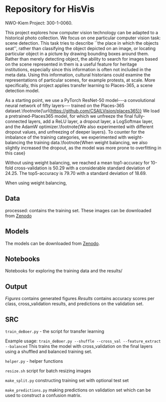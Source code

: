 # Repository for HisVis

NWO-Kiem Project: 300-1-0060.

This project explores how computer vision technology can be adapted to a historical photo collection. We focus on one particular computer vision task: scene detection. This task tries to describe ``the place in which the objects seat'', rather than classifying the object depicted on an image, or locating particular object in a picture by drawing bounding boxes around them. Rather than merely detecting object, the ability to search for images based on the scene represented in them is a useful feature for heritage institutions, especially since this information is often not included in the meta data. Using this information, cultural historians could examine the representations of particular scenes, for example protests, at scale. More specifically, this project applies transfer learning to Places-365, a scene detection model.

As a starting point, we use a PyTorch ResNet-50 model---a convolutional neural network of fifty layers--- trained on the Places-365 dataset.\footnote{\url{https://github.com/CSAILVision/places365}} We load a pretrained-Places365 model, for which we unfreeze the final fully-connected layers, add a ReLU layer, a dropout layer, a LogSoftmax layer, and the AdamW optimizer.\footnote{We also experimented with different dropout values, and unfreezing of deeper layers}. To counter for the imbalance of the training categories, we experimented with weight-balancing the training data.\footnote{When weight balancing, we also slightly increased the dropout, as the model was more prone to overfitting in this case}

Without using weight balancing, we reached a mean top1-accuracy for 10-fold cross-validation is 50.29 with a considerable standard deviation of 24.25. The top5-accuracy is 79.70 with a standard deviation of 18.69.

When using weight balancing, 

## Data

processed: contains the training set. These images can be downloaded from [Zenodo](https://doi.org/10.5281/zenodo.3888006)

## Models

The models can be downloaded from [Zenodo](https://doi.org/10.5281/zenodo.3888006). 

## Notebooks

Notebooks for exploring the training data and the results/

## Output

_Figures_ contains generated figures
_Results_ contains accuracy scores per class, cross_validation results, and predictions on the validation set.

## SRC

`train_deBoer.py` - the script for transfer learning

Example usage:
`train_deBoer.py --shuffle --cross_val --feature_extract --balanced`
This trains the model with cross_validation on the final layers using a shuffled and balanced training set.

`helper.py` - helper functions

`resize.sh` script for batch resizing images

`make_split.py` constructing training set with optional test set

`make_predictions.py` making predictions on validation set which can be used to construct a confusion matrix.


